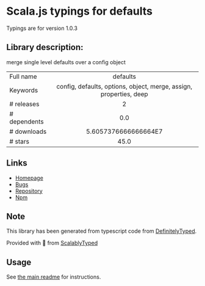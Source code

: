 
# Scala.js typings for defaults

Typings are for version 1.0.3

## Library description:
merge single level defaults over a config object

|                    |                 |
| ------------------ | :-------------: |
| Full name          | defaults |
| Keywords           | config, defaults, options, object, merge, assign, properties, deep |
| # releases         | 2 |
| # dependents       | 0.0 |
| # downloads        | 5.6057376666666664E7 |
| # stars            | 45.0 |

## Links
- [Homepage](https://github.com/sindresorhus/node-defaults#readme)
- [Bugs](https://github.com/sindresorhus/node-defaults/issues)
- [Repository](https://github.com/sindresorhus/node-defaults)
- [Npm](https://www.npmjs.com/package/defaults)
    


## Note
This library has been generated from typescript code from [DefinitelyTyped](https://definitelytyped.org).

Provided with :purple_heart: from [ScalablyTyped](https://github.com/oyvindberg/ScalablyTyped)

## Usage
See [the main readme](../../readme.md) for instructions.


